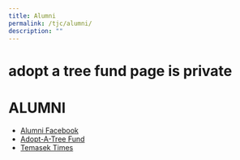```yaml
---
title: Alumni
permalink: /tjc/alumni/
description: ""
---
```

# adopt a tree fund page is private
# ALUMNI

*   <a href="https://www.facebook.com/tjcalumni/" target="_blank">Alumni Facebook</a>
*   <a href="https://www.temasekjc.moe.edu.sg/about/adopt-a-tree-fund">Adopt-A-Tree Fund</a>
*   <a href="/files/Temasek%20Times_Sem%202%202021.pdf" target="_blank">Temasek Times</a>
